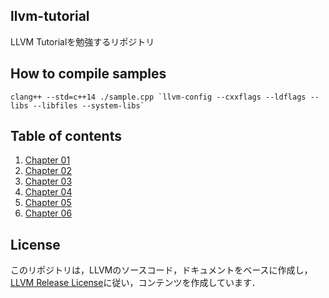 ## llvm-tutorial
LLVM Tutorialを勉強するリポジトリ

## How to compile samples

```
clang++ --std=c++14 ./sample.cpp `llvm-config --cxxflags --ldflags --libs --libfiles --system-libs`
```

## Table of contents
1. [Chapter 01](https://github.com/sonsongithub/llvm-tutorial/blob/master/chap01.md)
2. [Chapter 02](https://github.com/sonsongithub/llvm-tutorial/blob/master/chap02.md)
3. [Chapter 03](https://github.com/sonsongithub/llvm-tutorial/blob/master/chap03.md)
3. [Chapter 04](https://github.com/sonsongithub/llvm-tutorial/blob/master/chap04.md)
3. [Chapter 05](https://github.com/sonsongithub/llvm-tutorial/blob/master/chap05.md)
3. [Chapter 06](https://github.com/sonsongithub/llvm-tutorial/blob/master/chap06.md)

## License
このリポジトリは，LLVMのソースコード，ドキュメントをベースに作成し，[LLVM Release License](http://releases.llvm.org/7.0.0/LICENSE.TXT)に従い，コンテンツを作成しています．
